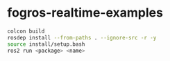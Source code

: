 # fogros-realtime-examples

```bash
colcon build
rosdep install --from-paths . --ignore-src -r -y
source install/setup.bash
ros2 run <package> <name>
```
